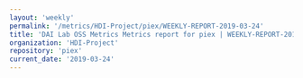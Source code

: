 ```yaml
---
layout: 'weekly'
permalink: '/metrics/HDI-Project/piex/WEEKLY-REPORT-2019-03-24'
title: 'DAI Lab OSS Metrics Metrics report for piex | WEEKLY-REPORT-2019-03-24'
organization: 'HDI-Project'
repository: 'piex'
current_date: '2019-03-24'
---
```


